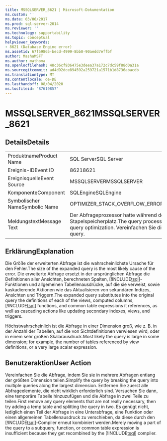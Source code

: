 ```yaml
---
title: MSSQLSERVER_8621 | Microsoft-Dokumentation
ms.custom: ''
ms.date: 03/06/2017
ms.prod: sql-server-2014
ms.reviewer: ''
ms.technology: supportability
ms.topic: conceptual
helpviewer_keywords:
- 8621 (Database Engine error)
ms.assetid: 67f59865-becd-4999-8bb0-90aedd7effbf
author: MashaMSFT
ms.author: mathoma
ms.openlocfilehash: 48c36cf936475e3deea37a172c7dc59f88d0a31a
ms.sourcegitcommit: ad4d92dce894592a259721a1571b1d8736abacdb
ms.translationtype: MT
ms.contentlocale: de-DE
ms.lasthandoff: 08/04/2020
ms.locfileid: "87619857"
---
```

# <a name="mssqlserver_8621"></a><span data-ttu-id="f41ae-102">MSSQLSERVER_8621</span><span class="sxs-lookup"><span data-stu-id="f41ae-102">MSSQLSERVER_8621</span></span>
    
## <a name="details"></a><span data-ttu-id="f41ae-103">Details</span><span class="sxs-lookup"><span data-stu-id="f41ae-103">Details</span></span>  
  
|||  
|-|-|  
|<span data-ttu-id="f41ae-104">Produktname</span><span class="sxs-lookup"><span data-stu-id="f41ae-104">Product Name</span></span>|<span data-ttu-id="f41ae-105">SQL Server</span><span class="sxs-lookup"><span data-stu-id="f41ae-105">SQL Server</span></span>|  
|<span data-ttu-id="f41ae-106">Ereignis-ID</span><span class="sxs-lookup"><span data-stu-id="f41ae-106">Event ID</span></span>|<span data-ttu-id="f41ae-107">8621</span><span class="sxs-lookup"><span data-stu-id="f41ae-107">8621</span></span>|  
|<span data-ttu-id="f41ae-108">Ereignisquelle</span><span class="sxs-lookup"><span data-stu-id="f41ae-108">Event Source</span></span>|<span data-ttu-id="f41ae-109">MSSQLSERVER</span><span class="sxs-lookup"><span data-stu-id="f41ae-109">MSSQLSERVER</span></span>|  
|<span data-ttu-id="f41ae-110">Komponente</span><span class="sxs-lookup"><span data-stu-id="f41ae-110">Component</span></span>|<span data-ttu-id="f41ae-111">SQLEngine</span><span class="sxs-lookup"><span data-stu-id="f41ae-111">SQLEngine</span></span>|  
|<span data-ttu-id="f41ae-112">Symbolischer Name</span><span class="sxs-lookup"><span data-stu-id="f41ae-112">Symbolic Name</span></span>|<span data-ttu-id="f41ae-113">OPTIMIZER_STACK_OVERFLOW_ERR</span><span class="sxs-lookup"><span data-stu-id="f41ae-113">OPTIMIZER_STACK_OVERFLOW_ERR</span></span>|  
|<span data-ttu-id="f41ae-114">Meldungstext</span><span class="sxs-lookup"><span data-stu-id="f41ae-114">Message Text</span></span>|<span data-ttu-id="f41ae-115">Der Abfrageprozessor hatte während der Abfrageoptimierung zu wenig Stapelspeicherplatz.</span><span class="sxs-lookup"><span data-stu-id="f41ae-115">The query processor ran out of stack space during query optimization.</span></span> <span data-ttu-id="f41ae-116">Vereinfachen Sie die Abfrage.</span><span class="sxs-lookup"><span data-stu-id="f41ae-116">Please simplify the query.</span></span>|  
  
## <a name="explanation"></a><span data-ttu-id="f41ae-117">Erklärung</span><span class="sxs-lookup"><span data-stu-id="f41ae-117">Explanation</span></span>  
 <span data-ttu-id="f41ae-118">Die Größe der erweiterten Abfrage ist die wahrscheinlichste Ursache für den Fehler.</span><span class="sxs-lookup"><span data-stu-id="f41ae-118">The size of the expanded query is the most likely cause of the error.</span></span> <span data-ttu-id="f41ae-119">Die erweiterte Abfrage ersetzt in der ursprünglichen Abfrage die Definitionen aller Ansichten, berechneten Spalten, [!INCLUDE[tsql](../../includes/tsql-md.md)]-Funktionen und allgemeinen Tabellenausdrücke, auf die sie verweist, sowie kaskadierende Aktionen wie das Aktualisieren von sekundären Indizes, Ansichten und Triggern.</span><span class="sxs-lookup"><span data-stu-id="f41ae-119">The expanded query substitutes into the original query the definitions of each of the views, computed columns, [!INCLUDE[tsql](../../includes/tsql-md.md)] functions, and common table expressions it references, as well as cascading actions like updating secondary indexes, views, and triggers.</span></span>  
  
 <span data-ttu-id="f41ae-120">Höchstwahrscheinlich ist die Abfrage in einer Dimension groß, wie z. B. in der Anzahl der Tabellen, auf die von Sichtdefinitionen verwiesen wird, oder in einem sehr großen Skalarausdruck.</span><span class="sxs-lookup"><span data-stu-id="f41ae-120">Most likely the query is large in some dimension; for example, the number of tables referenced by view definitions, or a very large scalar expression.</span></span>  
  
## <a name="user-action"></a><span data-ttu-id="f41ae-121">Benutzeraktion</span><span class="sxs-lookup"><span data-stu-id="f41ae-121">User Action</span></span>  
 <span data-ttu-id="f41ae-122">Vereinfachen Sie die Abfrage, indem Sie sie in mehrere Abfragen entlang der größten Dimension teilen.</span><span class="sxs-lookup"><span data-stu-id="f41ae-122">Simplify the query by breaking the query into multiple queries along the largest dimension.</span></span> <span data-ttu-id="f41ae-123">Entfernen Sie zuerst alle Abfrageelemente, die nicht wirklich erforderlich sind. Versuchen Sie dann, eine temporäre Tabelle hinzuzufügen und die Abfrage in zwei Teile zu teilen.</span><span class="sxs-lookup"><span data-stu-id="f41ae-123">First remove any query elements that are not really necessary, then try adding a temp table and splitting the query in two.</span></span>  <span data-ttu-id="f41ae-124">Es genügt nicht, lediglich einen Teil der Abfrage in eine Unterabfrage, eine Funktion oder einen allgemeinen Tabellenausdruck zu verschieben, da diese durch den [!INCLUDE[tsql](../../includes/tsql-md.md)]-Compiler erneut kombiniert werden.</span><span class="sxs-lookup"><span data-stu-id="f41ae-124">Merely moving a part of the query to a subquery, function, or common table expression is insufficient because they get recombined by the [!INCLUDE[tsql](../../includes/tsql-md.md)] compiler.</span></span>  
  
  
